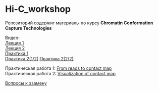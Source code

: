 # Hi-C_workshop
Репозиторий содержит материалы по курсу **Chromatin Conformation Capture Technologies**

Видео:  
[Лекция 1](https://youtu.be/fTgemkUKJN8)  
[Лекция 2](https://youtu.be/qS6s95zxjOA)  
[Практика 1](https://youtu.be/O21hR0gC5g0)  
[Практика 2(1/2)](https://youtu.be/Eg66V76kUnI) [Практика 2(2/2)](https://youtu.be/icwSx7Ug0B0)


Практическая работа 1: [From reads to contact map](./from_reads_to_contact_map/readme.md)  
Практическая работа 2: [Visualization of contact map](./visualization_of_contact_map/readme.md)

[Вопросы к эзамену](./questions.md)